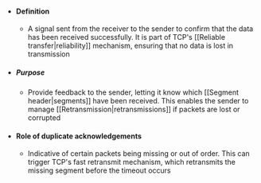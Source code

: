 - #### Definition
	- A signal sent from the receiver to the sender to confirm that the data has been received successfully. It is part of TCP's [[Reliable transfer|reliability]] mechanism, ensuring that no data is lost in transmission

- ##### Purpose
	- Provide feedback to the sender, letting it know which [[Segment header|segments]] have been received. This enables the sender to manage [[Retransmission|retransmissions]] if packets are lost or corrupted

- #### Role of duplicate acknowledgements 
	- Indicative of certain packets being missing or out of order. This can trigger TCP's fast retransmit mechanism, which retransmits the missing segment before the timeout occurs